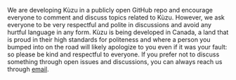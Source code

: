 We are developing Kùzu in a publicly open GitHub repo and encourage everyone
to comment and discuss topics related to Kùzu. However, we ask everyone to be
very respectful and polite in discussions and avoid any hurtful language in any form.
Kùzu is being developed in Canada, a land that is proud in their high standards
for politeness and where a person you bumped into on the road will likely
apologize to you even if it was your fault: so please be
kind and respectful to everyone.
If you prefer not to discuss something through open issues and discussions,
you can always reach us through [email](mailto:contact@kuzudb.com).
